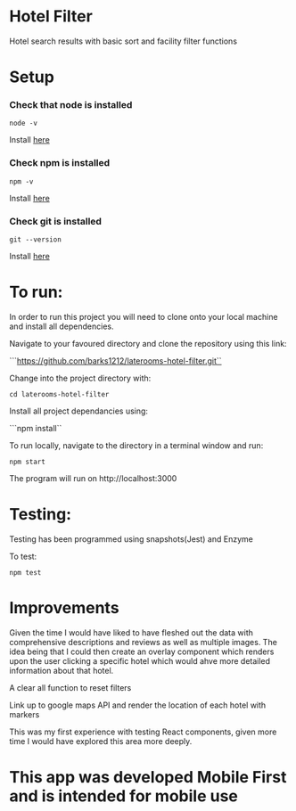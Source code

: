 # Hotel Filter

Hotel search results with basic sort and facility filter functions

# Setup

### Check that node is installed

```node -v```

Install [here](https://nodejs.org/en/download/package-manager/)

### Check npm is installed

```npm -v```

Install [here](https://www.npmjs.com/get-npm)

### Check git is installed

```git --version```

Install [here](https://git-scm.com/)

# To run:
In order to run this project you will need to clone onto your local machine and install all dependencies.

Navigate to your favoured directory and clone the repository using this link: 

```https://github.com/barks1212/laterooms-hotel-filter.git``

Change into the project directory with:

```cd laterooms-hotel-filter```

Install all project dependancies using:

```npm install``

To run locally, navigate to the directory in a terminal window and run:

```npm start```

The program will run on 
http://localhost:3000

# Testing:

Testing has been programmed using snapshots(Jest) and Enzyme

To test:

```npm test```

# Improvements

Given the time I would have liked to have fleshed out the data with comprehensive descriptions and reviews as well as multiple images. The idea being that I could then create an overlay component which renders upon the user clicking a specific hotel which would ahve more detailed information about that hotel.

A clear all function to reset filters

Link up to google maps API and render the location of each hotel with markers

This was my first experience with testing React components, given more time I would have explored this area more deeply.

# This app was developed Mobile First and is intended for mobile use